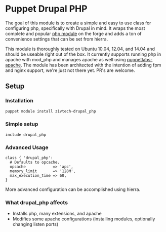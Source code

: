 # Puppet Drupal PHP

The goal of this module is to create a simple and easy to use class for configuring
php, specifically with Drupal in mind.  It wraps the most complete and popular
[php module](https://forge.puppetlabs.com/nodes/php) on the forge and adds a ton of
convenience settings that can be set from hierra.

This module is thoroughly tested on Ubuntu 10.04, 12.04, and 14.04 and should be useable
right out of the box.  It currently supports running php in apache with mod_php and manages
apache as well using [puppetlabs-apache](https://forge.puppetlabs.com/puppetlabs/apache).
The module has been architected with the intention of adding fpm and nginx support, we're
just not there yet.  PR's are welcome.


## Setup

### Installation

```` bash
puppet module install zivtech-drupal_php
````

### Simple setup

```` puppet
include drupal_php
````

### Advanced Usage

```` puppet
class { 'drupal_php':
  # Defaults to opcache.
  opcache 			 => 'apc',
  memory_limit 		 => '128M',
  max_execution_time => 60,
}
````

More advanced configuration can be accomplished using hierra.

### What drupal_php affects

* Installs php, many extensions, and apache
* Modifies some apache configurations (installing modules, optionally changing listen ports)
